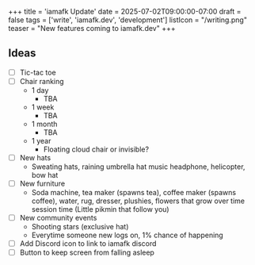 +++
title = 'iamafk Update'
date = 2025-07-02T09:00:00-07:00
draft = false
tags = ['write', 'iamafk.dev', 'development']
listIcon = "/writing.png"
teaser = "New features coming to iamafk.dev"
+++

## Ideas
- [ ] Tic-tac toe  
- [ ] Chair ranking
    - 1 day
        - TBA
	- 1 week
		- TBA
	- 1 month
		- TBA
	- 1 year
		- Floating cloud chair or invisible?  
- [ ] New hats
	- Sweating hats, raining umbrella hat music headphone, helicopter, bow hat
- [ ] New furniture
	- Soda machine, tea maker (spawns tea), coffee maker (spawns coffee), water, rug, dresser, plushies, flowers that grow over time session time (Little pikmin that follow you)
- [ ] New community events
	- Shooting stars (exclusive hat)
	- Everytime someone new logs on, 1% chance of happening
- [ ] Add Discord icon to link to iamafk discord
- [ ] Button to keep screen from falling asleep